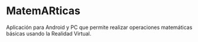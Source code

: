 # MatemARticas
Aplicación para Android y PC que permite realizar operaciones matemáticas básicas usando la Realidad Virtual.
